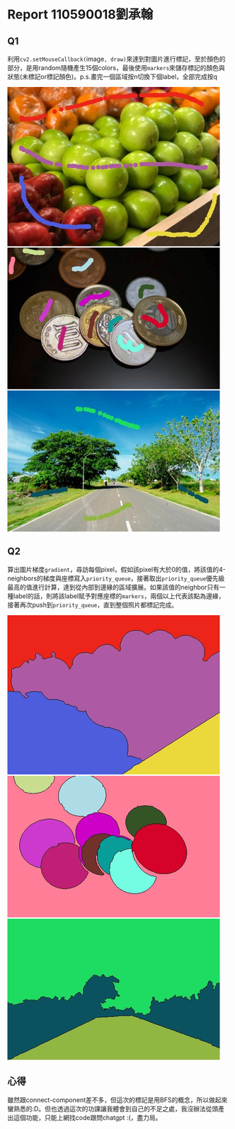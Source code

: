 # Report 110590018劉承翰

## Q1

利用`cv2.setMouseCallback(`image`, draw)`來達到對圖片進行標記，至於顏色的部分，是用random隨機產生15個colors，最後使用`markers`來儲存標記的顏色與狀態(未標記or標記顏色)。p.s.畫完一個區域按n切換下個label，全部完成按q

![alt text](img1_Q1_1.jpg) ![alt text](img2_Q1_1.jpg) ![alt text](img3_Q1_1.jpg)

## Q2

算出圖片梯度`gradient`，尋訪每個pixel，假如該pixel有大於0的值，將該值的4-neighbors的梯度與座標寫入`priority_queue`，接著取出`priority_queue`優先級最高的值進行計算，達到從內部到邊緣的區域擴展。如果該值的neighbor只有一種label的話，則將該label賦予對應座標的`markers`，兩個以上代表該點為邊緣，接著再次push到`priority_queue`，直到整個照片都標記完成。

![alt text](img1_Q1_2.jpg) ![alt text](img2_Q1_2.jpg) ![alt text](img3_Q1_2.jpg)

## 心得

雖然跟connect-component差不多，但這次的標記是用BFS的概念，所以做起來蠻熟悉的:D。但也透過這次的功課讓我體會到自己的不足之處，我沒辦法從頭產出這個功能，只能上網找code跟問chatgpt :(，盡力局。

